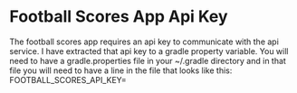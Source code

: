 # Football Scores App Api Key

The football scores app requires an api key to communicate with
the api service. I have extracted that api key to a gradle
property variable. You will need to have a gradle.properties
file in your ~/.gradle directory and in that file you will need
to have a line in the file that looks like this:
FOOTBALL_SCORES_API_KEY=<your api key here>
